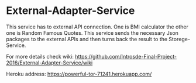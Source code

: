 # External-Adapter-Service

This service has to external API connection. One is BMI calculator the other one is Random Famous Quotes. This service sends the 
necessary Json packages to the external APIs and then turns back the result to the Storege-Service. 

For more details check wiki: https://github.com/Introsde-Final-Project-2016/External-Adapter-Service/wiki

Heroku address: https://powerful-tor-71241.herokuapp.com/ 
